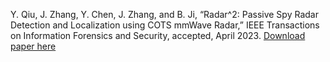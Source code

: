 Y. Qiu, J. Zhang, Y. Chen, J. Zhang, and B. Ji, “Radar^2: Passive Spy Radar Detection and Localization using COTS mmWave Radar,” IEEE Transactions on Information Forensics and Security, accepted, April 2023.
[Download paper here](ieeexplore.ieee.org/abstract/document/10105863 )

